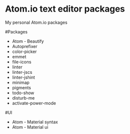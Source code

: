 # Atom.io text editor packages
My personal Atom.io packages

#Packages
* Atom - Beautify
* Autoprefixer
* color-picker
* emmet
* file-icons
* linter
* linter-jscs
* linter-jshint
* minimap
* pigments
* todo-show
* disturb-me
* activate-power-mode

#UI
* Atom - Material syntax
* Atom - Material ui
